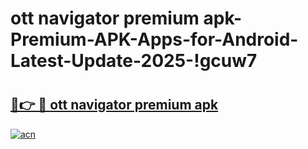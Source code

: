 # ott navigator premium apk-Premium-APK-Apps-for-Android-Latest-Update-2025-!gcuw7

# <h2><a href="https://googleone.com">🔗👉 🔴 ott navigator premium apk</a></h2>

[![acn](https://github.com/user-attachments/assets/0f9c940e-d8b0-45ae-aac7-cd30a18b3e1c)](https://googleone.com)

